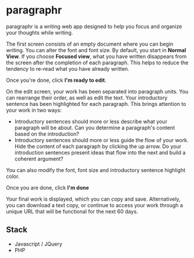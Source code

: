 # paragraphr
paragraphr is a writing web app designed to help you focus and organize your thoughts while writing.

The first screen consists of an empty document where you can begin writing. You can alter the font and font size. By default, you start in **Normal View**.
If you choose **Focused view**, what you have written disappears from the screen after the completion of each paragraph. This helps to reduce the tendency to re-read what you have already written.

Once you're done, click **I'm ready to edit**.

On the edit screen, your work has been separated into paragraph units. You can rearrange their order, as well as edit the text. Your introductory sentence has been highlighted for each paragraph. This brings attention to your work in two ways:
* Introductory sentences should more or less describe what your paragraph will be about. Can you determine a paragraph's content based on the introduction?
* Introductory sentences should more or less guide the flow of your work. Hide the content of each paragraph by clicking the up arrow. Do your introduction sentences present ideas that flow into the next and build a coherent argument?

You can also modify the font, font size and introductory sentence highlight color.

Once you are done, click **I'm done**

Your final work is displayed, which you can copy and save. Alternatively, you can download a text copy, or continue to access your work through a unique URL that will be functional for the next 60 days.

## Stack
* Javascript / JQuery
* PHP
